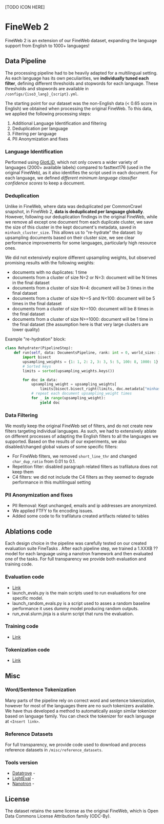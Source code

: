 [TODO ICON HERE]
# FineWeb 2

FineWeb 2 is an extension of our FineWeb dataset, expanding the language support from English to 1000+ languages!

## Data Pipeline
The processing pipeline had to be heavily adapted for a multilingual setting. As each language has its own peculiarities, we **individually tuned each filter**, defining different thresholds and stopwords for each language. 
These thresholds and stopwords are available in `/configs/{iso3_lang}_{script}.yml`.

The starting point for our dataset was the non-English data (< 0.65 score in English) we obtained when processing the original FineWeb.
To this data, we applied the following processing steps:
1. Additional Language Identification and filtering
2. Deduplication per language
3. Filtering per language
4. PII Anonymization and fixes

### Language Identification
Performed using [GlotLID](https://github.com/cisnlp/GlotLID), which not only covers a wider variety of languages (2000+ available labels) compared to fasttext176 (used in the original FineWeb), as it also identifies the script used in each document.
For each language, we defined *different minimum language classifier confidence scores* to keep a document.

### Deduplication
Unlike in FineWeb, where data was deduplicated per CommonCrawl snapshot, in FineWeb 2, **data is deduplicated per language globally**. However, following our deduplication findings in the original FineWeb, while we remove all except one document from each duplicate cluster, we save the size of this cluster in the kept document's metadata, saved in `minhash_cluster_size`.
This allows us to "re-hydrate" the dataset: by upsampling documents based on their cluster size, we see clear performance improvements for some languages, particularly high resource ones.

We did not extensively explore different upsampling weights, but observed promising results with the following weights:
- documents with no duplicates: 1 time
- documents from a cluster of size N=2 or N=3: document will be N times in the final dataset
- documents from a cluster of size N=4: document will be 3 times in the final dataset
- documents from a cluster of size N>=5 and N<100: document will be 5 times in the final dataset
- documents from a cluster of size N>=100: document will be 8 times in the final dataset
- documents from a cluster of size N>=1000: document will be 1 time in the final dataset (the assumption here is that very large clusters are lower quality)

Example "re-hydration" block:
```python
class Rehydrater(PipelineStep):
    def run(self, data: DocumentsPipeline, rank: int = 0, world_size: int = 1) -> DocumentsPipeline:
        import bisect
        upsampling_weights = {1: 1, 2: 2, 3: 3, 5: 5, 100: 8, 1000: 1}
        # Sorted keys
        limits = sorted(upsampling_weights.keys())

        for doc in data:
            upsampling_weight = upsampling_weights[
                limits[bisect.bisect_right(limits, doc.metadata["minhash_cluster_size"]) - 1]]
            # repeat each document upsampling_weight times
            for _ in range(upsampling_weight):
                yield doc
```

### Data Filtering
We mostly keep the original FineWeb set of filters, and do not create new filters targeting individual languages. As such, we had to extensively ablate on different processes of adapting the English filters to all the languages we supported.
Based on the results of our experiments, we also disabled/changed global values of some specific filters:
  - For FineWeb filters, we removed `short_line_thr` and changed `char_dup_ratio` from 0.01 to 0.1.
  - Repetition filter: disabled paragraph related filters as trafilatura does not keep them
  - C4 filters: we did not include the C4 filters as they seemed to degrade performance in this multilingual setting

### PII Anonymization and fixes
- PII Removal: Kept unchanged, emails and ip addresses are anonymized. 
- We applied FTFY to fix encoding issues.
- Added some code to fix trafilatura created artifacts related to tables

## Ablations code
Each design choice in the pipeline was carefully tested on our created evaluation suite FineTasks <reference>. After each pipeline step, we trained a 1.XXXB ?? model for each language using a nanotron framework and then evaluated one of the tasks. For full transparency we provide both evaluation and training code.

### Evaluation code
- [Link](https://github.com/HuggingFaceFW/fineweb-2/tree/main/evaluation)
- launch_evals.py is the main scripts used to run evaluations for one specific model.
- launch_random_evals.py is a script used to asses a random baseline performance it uses dummy model producing random outputs.
- run_eval.slurm.jinja is a slurm script that runs the evaluation.

### Training code
- [Link](https://github.com/HuggingFaceFW/fineweb-2/tree/main/modelling)

### Tokenization code
- [Link](https://github.com/HuggingFaceFW/fineweb-2/tree/main/tokenization)

## Misc

### Word/Sentence Tokenization
Many parts of the pipeline rely on correct word and sentence tokenization, however for most of the languages there are no such tokenizers available. We have thus developed a method to automatically assign similar tokenizer based on language family. You can check the tokenizer for each language at `<Insert link>`.

### Reference Datasets
For full transparency, we provide code used to download and process reference datasets in `/misc/reference_datasets`.

### Tools version
- [Datatrove](https://github.com/HuggingFaceFW/datatrove) - <Add commit>
- [LightEval](https://github.com/HuggingFaceFW/ml-lighteval) - <Add commit>
- [Nanotron](https://github.com/HuggingFaceFW/nanotron) - <Add commit>

## License
The dataset retains the same license as the original FineWeb, which is Open Data Commons License Attribution family (ODC-By).
